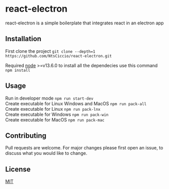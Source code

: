 # react-electron

react-electron is a simple boilerplate that integrates react in an electron app

## Installation

First clone the project `git clone --depth=1 https://github.com/NtsCiccio/react-electron.git`

Required [node](https://nodejs.org/it/) >=v13.6.0 to install all the dependecies
use this command
`npm install`

## Usage

Run in developer mode `npm run start-dev`   
Create executable for Linux Windows and MacOS `npm run pack-all`   
Create executable for Linux `npm run pack-lnx`   
Create executable for Windows `npm run pack-win`   
Create executable for MacOS `npm run pack-mac`   

## Contributing

Pull requests are welcome. For major changes please first open an issue, to discuss what you would like to change.

## License

[MIT](https://choosealicense.com/licenses/mit/)
